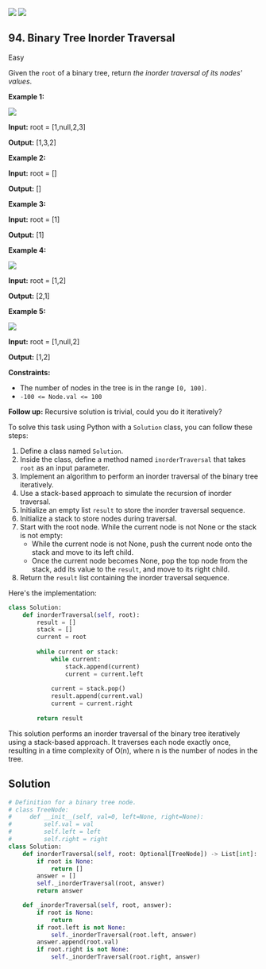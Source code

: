 [![](https://img.shields.io/github/stars/LeetCode-in-Python/LeetCode-in-Python?label=Stars&style=flat-square)](https://github.com/LeetCode-in-Python/LeetCode-in-Python)
[![](https://img.shields.io/github/forks/LeetCode-in-Python/LeetCode-in-Python?label=Fork%20me%20on%20GitHub%20&style=flat-square)](https://github.com/LeetCode-in-Python/LeetCode-in-Python/fork)

## 94\. Binary Tree Inorder Traversal

Easy

Given the `root` of a binary tree, return _the inorder traversal of its nodes' values_.

**Example 1:**

![](https://assets.leetcode.com/uploads/2020/09/15/inorder_1.jpg)

**Input:** root = [1,null,2,3]

**Output:** [1,3,2] 

**Example 2:**

**Input:** root = []

**Output:** [] 

**Example 3:**

**Input:** root = [1]

**Output:** [1] 

**Example 4:**

![](https://assets.leetcode.com/uploads/2020/09/15/inorder_5.jpg)

**Input:** root = [1,2]

**Output:** [2,1] 

**Example 5:**

![](https://assets.leetcode.com/uploads/2020/09/15/inorder_4.jpg)

**Input:** root = [1,null,2]

**Output:** [1,2] 

**Constraints:**

*   The number of nodes in the tree is in the range `[0, 100]`.
*   `-100 <= Node.val <= 100`

**Follow up:** Recursive solution is trivial, could you do it iteratively?

To solve this task using Python with a `Solution` class, you can follow these steps:

1. Define a class named `Solution`.
2. Inside the class, define a method named `inorderTraversal` that takes `root` as an input parameter.
3. Implement an algorithm to perform an inorder traversal of the binary tree iteratively.
4. Use a stack-based approach to simulate the recursion of inorder traversal.
5. Initialize an empty list `result` to store the inorder traversal sequence.
6. Initialize a stack to store nodes during traversal.
7. Start with the root node. While the current node is not None or the stack is not empty:
    - While the current node is not None, push the current node onto the stack and move to its left child.
    - Once the current node becomes None, pop the top node from the stack, add its value to the `result`, and move to its right child.
8. Return the `result` list containing the inorder traversal sequence.

Here's the implementation:

```python
class Solution:
    def inorderTraversal(self, root):
        result = []
        stack = []
        current = root
        
        while current or stack:
            while current:
                stack.append(current)
                current = current.left
            
            current = stack.pop()
            result.append(current.val)
            current = current.right
        
        return result
```

This solution performs an inorder traversal of the binary tree iteratively using a stack-based approach. It traverses each node exactly once, resulting in a time complexity of O(n), where n is the number of nodes in the tree.

## Solution

```python
# Definition for a binary tree node.
# class TreeNode:
#     def __init__(self, val=0, left=None, right=None):
#         self.val = val
#         self.left = left
#         self.right = right
class Solution:
    def inorderTraversal(self, root: Optional[TreeNode]) -> List[int]:
        if root is None:
            return []
        answer = []
        self._inorderTraversal(root, answer)
        return answer

    def _inorderTraversal(self, root, answer):
        if root is None:
            return
        if root.left is not None:
            self._inorderTraversal(root.left, answer)
        answer.append(root.val)
        if root.right is not None:
            self._inorderTraversal(root.right, answer)
```